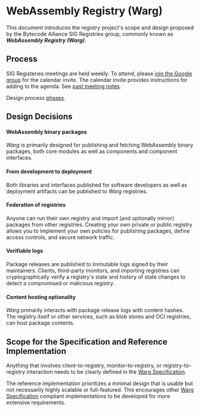 # WebAssembly Registry (Warg)

This document introduces the registry project's scope and
design proposed by the Bytecode Alliance SIG Registries group,
commonly known as ***WebAssembly Registry (Warg)***.


## Process

SIG Registeries meetings are held weekly.
To attend, please [join the Google group](https://groups.google.com/g/ba-sig-registries) for the calendar invite.
The calendar invite provides instructions for adding to the agenda.
See [past meeting notes](https://github.com/bytecodealliance/meetings/tree/main/sig-registries).

Design process [phases](phases.md).


## Design Decisions

#### WebAssembly binary packages
*Warg* is primarily designed for publishing and fetching
WebAssembly binary packages, both core modules as well as
components and component interfaces.

#### From development to deployment
Both libraries and interfaces published for software
developers as well as deployment artifacts can be published
to *Warg* registries.

#### Federation of registries
Anyone can run their own registry and import (and optionally
mirror) packages from other registries. Creating your own
private or public registry allows you to implement your own
policies for publishing packages, define access controls,
and secure network traffic.

#### Verifiable logs
Package releases are published to immutable logs signed by
their maintainers. Clients, third-party monitors, and
importing registries can cryptographically verify a registry's
state and history of state changes to detect a compromised or
malicious registry.

#### Content hosting optionality
*Warg* primarily interacts with package release logs with content
hashes. The registry itself or other services, such as blob
stores and OCI registries, can host package contents.


## Scope for the Specification and Reference Implementation
Anything that involves client-to-registry, monitor-to-registry,
or registry-to-registry interaction needs to be clearly defined
in the [Warg Specification](specification.md).

The reference implementation prioritizes a minimal design that
is usable but not necessarily highly scalable or full-featured.
This encourages other [Warg Specification](specification.md) compliant
implementations to be developed for more extensive requirements.
